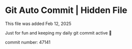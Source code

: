 # Git Auto Commit | Hidden File

This file was added Feb 12, 2025

Just for fun and keeping my daily git commit active 🤪

commit number: 47141
